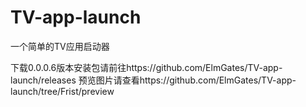 # TV-app-launch
一个简单的TV应用启动器

下载0.0.0.6版本安装包请前往https://github.com/ElmGates/TV-app-launch/releases
预览图片请查看https://github.com/ElmGates/TV-app-launch/tree/Frist/preview
